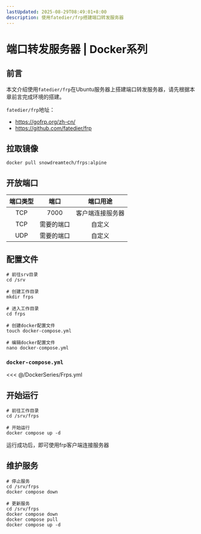 ```yaml
---
lastUpdated: 2025-08-29T08:49:01+8:00
description: 使用fatedier/frp搭建端口转发服务器
---
```


# 端口转发服务器 | Docker系列

## 前言

本文介绍使用`fatedier/frp`在Ubuntu服务器上搭建端口转发服务器，请先根据本章前言完成环境的搭建。

`fatedier/frp`地址：

- <https://gofrp.org/zh-cn/>
- <https://github.com/fatedier/frp>

## 拉取镜像

```shell
docker pull snowdreamtech/frps:alpine
```

## 开放端口

| 端口类型 |    端口    |     端口用途     |
| :------: | :--------: | :--------------: |
|   TCP    |    7000    | 客户端连接服务器 |
|   TCP    | 需要的端口 |      自定义      |
|   UDP    | 需要的端口 |      自定义      |

## 配置文件

```shell
# 前往srv目录
cd /srv

# 创建工作目录
mkdir frps

# 进入工作目录
cd frps

# 创建docker配置文件
touch docker-compose.yml

# 编辑docker配置文件
nano docker-compose.yml
```

### `docker-compose.yml`

<<< @/DockerSeries/Frps.yml

## 开始运行

```shell
# 前往工作目录
cd /srv/frps

# 开始运行
docker compose up -d
```

运行成功后，即可使用frp客户端连接服务器

## 维护服务

```shell
# 停止服务
cd /srv/frps
docker compose down

# 更新服务
cd /srv/frps
docker compose down
docker compose pull
docker compose up -d
```
